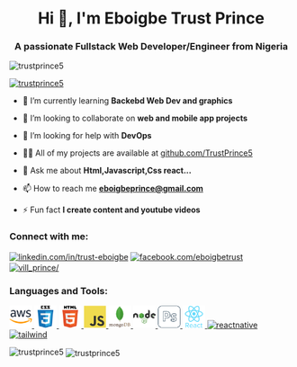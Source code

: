 <h1 align="center">Hi 👋, I'm Eboigbe Trust Prince</h1>
<h3 align="center">A passionate Fullstack Web Developer/Engineer from Nigeria</h3>

<p align="left"> <img src="https://komarev.com/ghpvc/?username=trustprince5&label=Profile%20views&color=0e75b6&style=flat" alt="trustprince5" /> </p>

<p align="left"> <a href="https://github.com/ryo-ma/github-profile-trophy"><img src="https://github-profile-trophy.vercel.app/?username=trustprince5" alt="trustprince5" /></a> </p>

- 🌱 I’m currently learning **Backebd Web Dev and graphics**

- 👯 I’m looking to collaborate on **web and mobile app projects**

- 🤝 I’m looking for help with **DevOps**

- 👨‍💻 All of my projects are available at [github.com/TrustPrince5](github.com/TrustPrince5)

- 💬 Ask me about **Html,Javascript,Css react...**

- 📫 How to reach me **eboigbeprince@gmail.com**

- ⚡ Fun fact **I create content and youtube videos**

<h3 align="left">Connect with me:</h3>
<p align="left">
<a href="https://linkedin.com/in/linkedin.com/in/trust-eboigbe" target="blank"><img align="center" src="https://raw.githubusercontent.com/rahuldkjain/github-profile-readme-generator/master/src/images/icons/Social/linked-in-alt.svg" alt="linkedin.com/in/trust-eboigbe" height="30" width="40" /></a>
<a href="https://fb.com/facebook.com/eboigbetrust" target="blank"><img align="center" src="https://raw.githubusercontent.com/rahuldkjain/github-profile-readme-generator/master/src/images/icons/Social/facebook.svg" alt="facebook.com/eboigbetrust" height="30" width="40" /></a>
<a href="https://instagram.com/vill_prince/" target="blank"><img align="center" src="https://raw.githubusercontent.com/rahuldkjain/github-profile-readme-generator/master/src/images/icons/Social/instagram.svg" alt="vill_prince/" height="30" width="40" /></a>
</p>

<h3 align="left">Languages and Tools:</h3>
<p align="left"> <a href="https://aws.amazon.com" target="_blank" rel="noreferrer"> <img src="https://raw.githubusercontent.com/devicons/devicon/master/icons/amazonwebservices/amazonwebservices-original-wordmark.svg" alt="aws" width="40" height="40"/> </a> <a href="https://www.w3schools.com/css/" target="_blank" rel="noreferrer"> <img src="https://raw.githubusercontent.com/devicons/devicon/master/icons/css3/css3-original-wordmark.svg" alt="css3" width="40" height="40"/> </a> <a href="https://www.w3.org/html/" target="_blank" rel="noreferrer"> <img src="https://raw.githubusercontent.com/devicons/devicon/master/icons/html5/html5-original-wordmark.svg" alt="html5" width="40" height="40"/> </a> <a href="https://developer.mozilla.org/en-US/docs/Web/JavaScript" target="_blank" rel="noreferrer"> <img src="https://raw.githubusercontent.com/devicons/devicon/master/icons/javascript/javascript-original.svg" alt="javascript" width="40" height="40"/> </a> <a href="https://www.mongodb.com/" target="_blank" rel="noreferrer"> <img src="https://raw.githubusercontent.com/devicons/devicon/master/icons/mongodb/mongodb-original-wordmark.svg" alt="mongodb" width="40" height="40"/> </a> <a href="https://nodejs.org" target="_blank" rel="noreferrer"> <img src="https://raw.githubusercontent.com/devicons/devicon/master/icons/nodejs/nodejs-original-wordmark.svg" alt="nodejs" width="40" height="40"/> </a> <a href="https://www.photoshop.com/en" target="_blank" rel="noreferrer"> <img src="https://raw.githubusercontent.com/devicons/devicon/master/icons/photoshop/photoshop-line.svg" alt="photoshop" width="40" height="40"/> </a> <a href="https://reactjs.org/" target="_blank" rel="noreferrer"> <img src="https://raw.githubusercontent.com/devicons/devicon/master/icons/react/react-original-wordmark.svg" alt="react" width="40" height="40"/> </a> <a href="https://reactnative.dev/" target="_blank" rel="noreferrer"> <img src="https://reactnative.dev/img/header_logo.svg" alt="reactnative" width="40" height="40"/> </a> <a href="https://tailwindcss.com/" target="_blank" rel="noreferrer"> <img src="https://www.vectorlogo.zone/logos/tailwindcss/tailwindcss-icon.svg" alt="tailwind" width="40" height="40"/> </a> </p>

<p><img align="left" src="https://github-readme-stats.vercel.app/api/top-langs?username=trustprince5&show_icons=true&locale=en&layout=compact" alt="trustprince5" /></p>

<p>&nbsp;<img align="center" src="https://github-readme-stats.vercel.app/api?username=trustprince5&show_icons=true&locale=en" alt="trustprince5" /></p>

